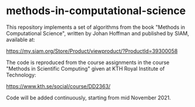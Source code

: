 # methods-in-computational-science
This repository implements a set of algorithms from the book "Methods in Computational Science", written by Johan Hoffman and published by SIAM, available at:

https://my.siam.org/Store/Product/viewproduct/?ProductId=39300058

The code is reproduced from the course assignments in the course "Methods in Scientific Computing" given at KTH Royal Institute of Technology: 

https://www.kth.se/social/course/DD2363/

Code will be added continuously, starting from mid November 2021. 
